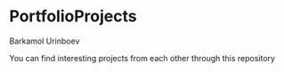 # PortfolioProjects
Barkamol Urinboev

You can find interesting projects from each other through this repository
